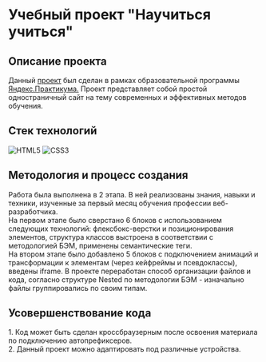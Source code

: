 <h1>Учебный проект "Научиться учиться"</h1>

<h2>Описание проекта</h2>

Данный [проект](https://alexandrger.github.io/how-to-learn/) был сделан в рамках образовательной программы [Яндекс.Практикума.](https://practicum.yandex.ru/) Проект представляет собой простой одностраничный сайт на тему современных и эффективных методов обучения.

<h2>Стек технологий</h2>

![HTML5](https://img.shields.io/badge/html5-%23E34F26.svg?style=for-the-badge&logo=html5&logoColor=white)
![CSS3](https://img.shields.io/badge/css3-%231572B6.svg?style=for-the-badge&logo=css3&logoColor=white)

<h2>Методология и процесс создания</h2>
Работа была выполнена в 2 этапа. В ней реализованы знания, навыки и техники, изученные за первый месяц обучения профессии веб-разработчика.<br>
На первом этапе было сверстано 6 блоков с использованием следующих технологий: флексбокс-верстки и позиционирования элементов, структура классов выстроена в соответствии с методологией БЭМ, применены семантические теги.<br>
На втором этапе было добавлено 5 блоков с подключением анимаций и трансформации к элементам (через кейфреймы и псевдоклассы), введены iframe. В проекте переработан способ организации файлов и кода, согласно структуре Nested по методологии БЭМ - изначально файлы группировались по своим типам.

<h2>Усовершенствование кода</h2>
1. Код может быть сделан кроссбраузерным после освоения материала по подключению автопрефиксеров.<br>
2. Данный проект можно адаптировать под различные устройства.
